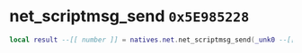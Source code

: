 # net_scriptmsg_send `0x5E985228`

```lua
local result --[[ number ]] = natives.net.net_scriptmsg_send(_unk0 --[[ number ]], _unk1 --[[ number ]], _unk2 --[[ number ]], _unk3 --[[ number ]], _unk4 --[[ number ]])
```